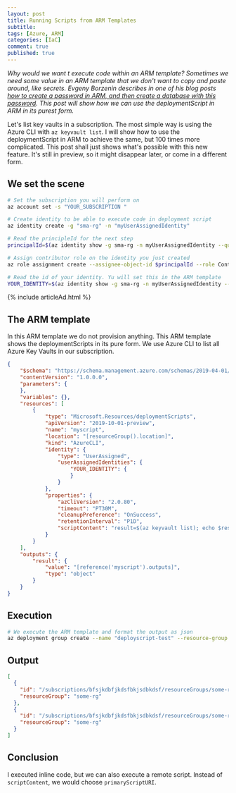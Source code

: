 ```yaml
---
layout: post
title: Running Scripts from ARM Templates
subtitle: 
tags: [Azure, ARM]
categories: [IaC]
comment: true
published: true
---
```


*Why would we want t execute code within an ARM template? Sometimes we need some value in an ARM template that we don't want to copy and paste around, like secrets. Evgeny Borzenin describes in one of his blog posts [how to create a password in ARM, and then create a database with this password](https://borzenin.com/use-scripts-in-arm-templates/). This post will show how we can use the deploymentScript in ARM in its purest form.*

Let's list key vaults in a subscription. The most simple way is using the Azure CLI with `az keyvault list`. I will show how to use the deploymentScript in ARM to achieve the same, but 100 times more complicated. This post shall just shows what's possible with this new feature. It's still in preview, so it might disappear later, or come in a different form.

## We set the scene

```bash
# Set the subscription you will perform on
az account set -s "YOUR_SUBSCRIPTION "

# Create identity to be able to execute code in deployment script
az identity create -g "sma-rg" -n "myUserAssignedIdentity"

# Read the principleId for the next step
principalId=$(az identity show -g sma-rg -n myUserAssignedIdentity --query principalId)

# Assign contributor role on the identity you just created
az role assignment create --assignee-object-id $principalId --role Contributor

# Read the id of your identity. Yu will set this in the ARM template
YOUR_IDENTITY=$(az identity show -g sma-rg -n myUserAssignedIdentity --query id)
```

{% include articleAd.html %}

## The ARM template

In this ARM template we do not provision anything. This ARM template shows the deploymentScripts in its pure form. We use Azure CLI to list all Azure Key Vaults in our subscription.

```json
{
    "$schema": "https://schema.management.azure.com/schemas/2019-04-01/deploymentTemplate.json#",
    "contentVersion": "1.0.0.0",
    "parameters": {
    },
    "variables": {},
    "resources": [
        {
            "type": "Microsoft.Resources/deploymentScripts",
            "apiVersion": "2019-10-01-preview",
            "name": "myscript",
            "location": "[resourceGroup().location]",
            "kind": "AzureCLI",
            "identity": {
                "type": "UserAssigned",
                "userAssignedIdentities": {
                    "YOUR_IDENTITY": {
                    }
                }
            },
            "properties": {
                "azCliVersion": "2.0.80",
                "timeout": "PT30M",
                "cleanupPreference": "OnSuccess",
                "retentionInterval": "P1D",
                "scriptContent": "result=$(az keyvault list); echo $result | jq -c '{Result: map({id: .id})}' > $AZ_SCRIPTS_OUTPUT_PATH"
            }
        }
    ],
    "outputs": {
        "result": {
            "value": "[reference('myscript').outputs]",
            "type": "object"
        }
    }
}
```

## Execution

```bash
# We execute the ARM template and format the output as json
az deployment group create --name "deployscript-test" --resource-group "deployscript-test-rg" --template-file PATH_TO_ARM_FILE | jq .properties.outputs.result.value.Result
```

## Output

```json
[
  {
    "id": "/subscriptions/bfsjkdbfjkdsfbkjsdbkdsf/resourceGroups/some-rg/providers/Microsoft.KeyVault/vaults/some-kv",
    "resourceGroup": "some-rg"
  },
  {
    "id": "/subscriptions/bfsjkdbfjkdsfbkjsdbkdsf/resourceGroups/some-rg/providers/Microsoft.KeyVault/vaults/some-other-kv",
    "resourceGroup": "some-rg"
  }
]
```

## Conclusion

I executed inline code, but we can also execute a remote script. Instead of `scriptContent`, we would choose `primaryScriptURI`.
